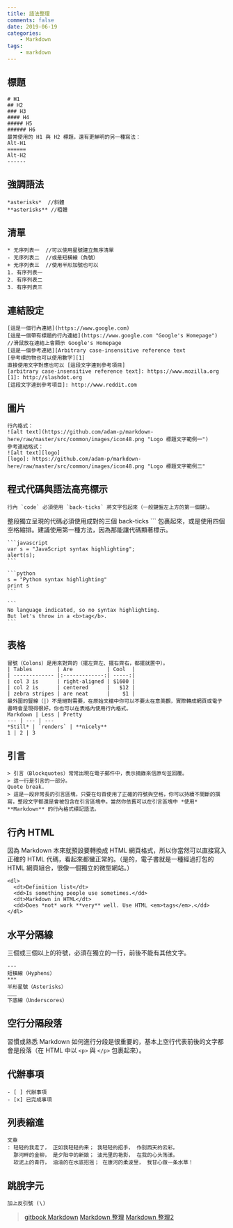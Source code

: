 ```yaml
---
title: 語法整理
comments: false
date: 2019-06-19
categories:
    - Markdown
tags:
    - markdown
---
```


## 標題
```
# H1
## H2
### H3
#### H4
##### H5
###### H6
最常使用的 H1 與 H2 標題，還有更鮮明的另一種寫法：
Alt-H1
======
Alt-H2
------
```

## 強調語法
```
*asterisks*  //斜體
**asterisks** //粗體
```

## 清單
```
* 无序列表一  //可以使用星號建立無序清單
- 无序列表二  //或是短橫線（負號）
+ 无序列表三  //使用半形加號也可以
1. 有序列表一
2. 有序列表二
3. 有序列表三
```

## 連結設定
```
[這是一個行內連結](https://www.google.com)
[這是一個帶有標題的行內連結](https://www.google.com "Google's Homepage")
//滑鼠放在連結上會顯示 Google's Homepage
[這是一個參考連結][Arbitrary case-insensitive reference text
[參考標的物也可以使用數字][1]
直接使用文字對應也可以 [這段文字連到參考項目]
[arbitrary case-insensitive reference text]: https://www.mozilla.org
[1]: http://slashdot.org
[這段文字連到參考項目]: http://www.reddit.com
```

## 圖片
```
行內格式：
![alt text](https://github.com/adam-p/markdown-here/raw/master/src/common/images/icon48.png "Logo 標題文字範例一")
參考連結格式：
![alt text][logo]
[logo]: https://github.com/adam-p/markdown-here/raw/master/src/common/images/icon48.png "Logo 標題文字範例二"
```

## 程式代碼與語法高亮標示
```
行內 `code` 必須使用 `back-ticks` 將文字包起來（一般鍵盤左上方的第一個鍵）。
```

整段獨立呈現的代碼必須使用成對的三個 back-ticks ``` 包裹起來，或是使用四個空格縮排。建議使用第一種方法，因為那能讓代碼顯著標示。
````
```javascript
var s = "JavaScript syntax highlighting";
alert(s);
```
````
````
```python
s = "Python syntax highlighting"
print s
```
````
````
```
No language indicated, so no syntax highlighting.
But let's throw in a <b>tag</b>.
```
````

## 表格
```
冒號（Colons）是用來對齊的（擺左齊左、擺右齊右，都擺就置中）。
| Tables        | Are           | Cool  |
| ------------- |:-------------:| -----:|
| col 3 is      | right-aligned | $1600 |
| col 2 is      | centered      |   $12 |
| zebra stripes | are neat      |    $1 |
最外圍的豎線（|）不是絕對需要，在原始文檔中你可以不要太在意美觀，實際轉成網頁或電子書時會呈現得很好。你也可以在表格內使用行內格式。
Markdown | Less | Pretty
--- | --- | ---
*Still* | `renders` | **nicely**
1 | 2 | 3
```

## 引言
```
> 引言（Blockquotes）常常出現在電子郵件中，表示摘錄來信原句並回覆。
> 這一行是引言的一部分。
Quote break.
> 這是一段非常長的引言區塊，只要在句首使用了正確的符號與空格，你可以持續不間斷的撰寫，整段文字都還是會被包含在引言區塊中。當然你依舊可以在引言區塊中 *使用* **Markdown** 的行內格式標記語法。
```

## 行內 HTML

因為 Markdown 本來就預設要轉換成 HTML 網頁格式，所以你當然可以直接寫入正確的 HTML 代碼，看起來都蠻正常的。（是的，電子書就是一種經過打包的 HTML 網頁組合，很像一個獨立的微型網站。）
```
<dl>
  <dt>Definition list</dt>
  <dd>Is something people use sometimes.</dd>
  <dt>Markdown in HTML</dt>
  <dd>Does *not* work **very** well. Use HTML <em>tags</em>.</dd>
</dl>
```

## 水平分隔線

三個或三個以上的符號，必須在獨立的一行，前後不能有其他文字。
```
---
短橫線（Hyphens）
***
半形星號（Asterisks）
___
下底線（Underscores）
```

## 空行分隔段落
習慣或熟悉 Markdown 如何進行分段是很重要的，基本上空行代表前後的文字都會是段落（在 HTML 中以 `<p>` 與 `</p>` 包裹起來）。

## 代辦事項
```
- [ ] 代辦事項
- [x] 已完成事項
```

## 列表縮進
```
文章
: 轻轻的我走了， 正如我轻轻的来； 我轻轻的招手， 作别西天的云彩。
  那河畔的金柳， 是夕阳中的新娘； 波光里的艳影， 在我的心头荡漾。
  软泥上的青荇， 油油的在水底招摇； 在康河的柔波里， 我甘心做一条水草！
```

## 跳脫字元
```
加上反引號 (\)
```

> [gitbook Markdown](https://wastemobile.gitbooks.io/gitbook-chinese/content/format/markdown.html)
[Markdown 整理](https://guo365.github.io/study/Markdown.html#10)
[Markdown 整理2](https://github.com/riku/Markdown-Syntax-CN/blob/master/syntax.md#p)